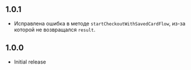 ## 1.0.1

* Исправлена ошибка в методе `startCheckoutWithSavedCardFlow`, из-за которой
  не возвращался `result`.

## 1.0.0

* Initial release